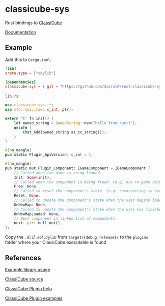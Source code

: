 # classicube-sys

Rust bindings to [ClassiCube](https://www.classicube.net)

[Documentation](https://spiralp.github.io/rust-classicube-sys/classicube_sys/index.html)

## Example

Add this to `Cargo.toml`:

```toml
[lib]
crate-type = ["cdylib"]

[dependencies]
classicube-sys = { git = "https://github.com/SpiralP/rust-classicube-sys.git" }
```

`lib.rs`:

```rust
use classicube_sys::*;
use std::{os::raw::c_int, ptr};

extern "C" fn init() {
    let owned_string = OwnedString::new("hello from rust!");
    unsafe {
        Chat_Add(owned_string.as_cc_string());
    }
}

#[no_mangle]
pub static Plugin_ApiVersion: c_int = 1;

#[no_mangle]
pub static mut Plugin_Component: IGameComponent = IGameComponent {
    // Called when the game is being loaded.
    Init: Some(init),
    // Called when the component is being freed. (e.g. due to game being closed)
    Free: None,
    // Called to reset the component's state. (e.g. reconnecting to server)
    Reset: None,
    // Called to update the component's state when the user begins loading a new map.
    OnNewMap: None,
    // Called to update the component's state when the user has finished loading a new map.
    OnNewMapLoaded: None,
    // Next component in linked list of components.
    next: ptr::null_mut(),
};
```

Copy the `.dll`/`.so`/`.dylib` from `target/{debug,release}/` to the `plugins` folder where your ClassiCube executable is found

## References

[Example library usage](https://github.com/SpiralP/rust-classicube-roll-plugin)

[ClassiCube source](https://github.com/UnknownShadow200/ClassiCube)

[ClassiCube Plugin help](https://github.com/UnknownShadow200/ClassiCube/blob/HEAD/doc/plugin-dev.md)

[ClassiCube Plugin examples](https://github.com/UnknownShadow200/ClassiCube-Plugins)
